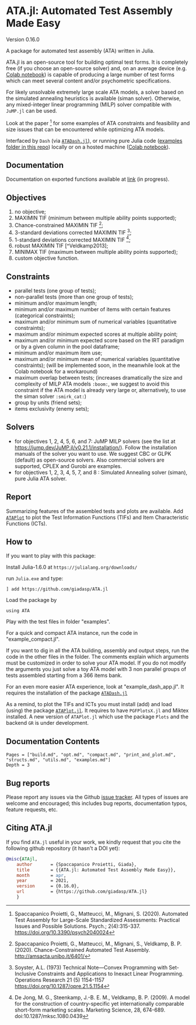 # ATA.jl: Automated Test Assembly Made Easy

Version 0.16.0

A package for automated test assembly (ATA) written in Julia.

ATA.jl is an open-source tool for building optimal test forms.
It is completely free (if you choose an open-source solver) and, 
on an average device (e.g. 
[Colab notebook](https://github.com/giadasp/ATA.jl/blob/master/examples/ATA.jl%20automated%20test%20assembly%20with%20Julia.ipynb)) is capable of producing a large number of test forms which can meet several
content and/or psychometric specifications.

For likely unsolvable extremely large scale ATA models, a solver based on the
simulated annealing heuristics is available (siman solver).
Otherwise, any mixed-integer linear programming (MILP) solver compatible with `JuMP.jl` can be used.

Look at the paper [^Spaccapanico2020] for some examples of ATA constraints and 
feasibility and size issues that can be encountered while optimizing ATA models.

Interfaced by `Dash` (via [`ATADash.jl`](https://github.com/giadasp/ATADash.jl)),
or running pure Julia code ([examples folder in this repo](https://github.com/giadasp/ATA.jl/blob/master/examples))
locally or on a hosted machine ([Colab notebook](https://github.com/giadasp/ATA.jl/blob/master/examples/ATA.jl%20automated%20test%20assembly%20with%20Julia.ipynb)).

## Documentation

Documentation on exported functions available at [link](https://giadasp.github.io/ATA.jl/docs) (in progress).

## Objectives

1. no objective;
2. MAXIMIN TIF (minimum between multiple ability points supported);
3. Chance-constrained MAXIMIN TIF [^Spaccapanico2021];
4. 3-standard deviations corrected MAXIMIN TIF [^Soyster1973];
5. 1-standard deviations corrected MAXIMIN TIF [^DeJong2009];
6. robust MAXIMIN TIF [^Veldkamp2013];
7. MINIMAX TIF (maximum between multiple ability points supported);
8. custom objective function.

## Constraints

- parallel tests (one group of tests);
- non-parallel tests (more than one group of tests);
- minimum and/or maximum length;
- minimum and/or maximum number of items with certain features (categorical constraints);
- maximum and/or minimum sum of numerical variables (quantitative constraints);
- maximum and/or minimum expected scores at multiple ability point; 
- maximum and/or minimum expected score based on the IRT paradigm or by a given column in the pool dataframe;
- minimum and/or maximum item use;
- maximum and/or minimum mean of numerical variables (quantitative constraints); (will be implemented soon, in the meanwhile look at the Colab notebook for a workaround)
- maximum overlap between tests; (increases dramatically the size and complexity of MILP ATA models `:boom:`, we suggest to avoid this constraint if the ATA model is already very large or, alternatively, to use the siman solver `:smirk_cat:`)
- group by units (friend sets);
- items exclusivity (enemy sets);

## Solvers

- for objectives 1, 2, 4, 5, 6, and 7: JuMP MILP solvers (see the list at https://jump.dev/JuMP.jl/v0.21.1/installation/). Follow the installation manuals of the solver you want to use. We suggest CBC or GLPK (default) as open-source solvers. Also commercial solvers are supported, CPLEX and Gurobi are examples.
- for objectives 1, 2, 3, 4, 5, 7, and 8 : Simulated Annealing solver (siman), pure Julia ATA solver.

## Report

Summarizing features of the assembled tests and plots are available.
Add [`ATAPlot`](https://github.com/giadasp/ATAPlot.jl) to plot the Test Information Functions (TIFs) and Item Characteristic Functions (ICTs).

## How to

If you want to play with this package:

Install Julia-1.6.0 at `https://julialang.org/downloads/`

run `Julia.exe` and type:

```
] add https://github.com/giadasp/ATA.jl
```

Load the package by

```
using ATA
```

Play with the test files in folder "examples".

For a quick and compact ATA instance, run the code in "example_compact.jl".

If you want to dig in all the ATA building, assembly and output steps, run the code in the other files in the folder.
The comments explain which arguments must be customized in order to solve your ATA model. 
If you do not modify the arguments you just solve a toy ATA model with 3 non parallel groups of tests assembled starting from a 366 items bank.

For an even more easier ATA experience, look at "example_dash_app.jl".
It requires the installation of the package [`ATADash.jl`](https://github.com/giadasp/ATADash.jl)

As a remind, to plot the TIFs and ICTs you must install (add) and load (using) the package [`ATAPlot.jl`](https://github.com/giadasp/ATAPlot.jl).
It requires to have `PGFPlotsX.jl` and Miktex installed. 
A new version of `ATAPlot.jl` which use the package `Plots` and the backend `GR` is under development. 

## Documentation Contents

```@contents
Pages = ["build.md", "opt.md", "compact.md", "print_and_plot.md", "structs.md", "utils.md", "examples.md"]
Depth = 3
```

## Bug reports

Please report any issues via the Github [issue tracker]. All types of issues 
are welcome and encouraged; this includes bug reports, documentation typos,
feature requests, etc.

[issue tracker]: https://github.com/giadasp/ATA.jl/issues

## Citing ATA.jl

If you find `ATA.jl` useful in your work, we kindly request that you cite the
following github repository (it hasn't a DOI yet):

```bibtex
@misc{ATAjl,
    author       = {Spaccapanico Proietti, Giada},
    title        = {{ATA.jl: Automated Test Assembly Made Easy}},
    month        = apr,
    year         = 2021,
    version      = {0.16.0},
    url          = {https://github.com/giadasp/ATA.jl}
    }
```

[^Spaccapanico2020]: Spaccapanico Proietti, G., Matteucci, M., Mignani, S. (2020). Automated Test Assembly for Large-Scale Standardized Assessments: Practical Issues and Possible Solutions. Psych.; 2(4):315-337. https://doi.org/10.3390/psych2040024

[^Spaccapanico2021]: Spaccapanico Proietti, G., Matteucci, M., Mignani, S., Veldkamp, B. P. (2020). Chance-Constrained Automated Test Assembly. http://amsacta.unibo.it/6401/

[^Soyster1973]: Soyster, A.L. (1973) Technical Note—Convex Programming with Set-Inclusive Constraints and Applications to Inexact Linear Programming. Operations Research 21 (5) 1154-1157 https://doi.org/10.1287/opre.21.5.1154

[^DeJong2009]: De Jong, M. G., Steenkamp, J.-B. E. M., Veldkamp, B. P. (2009). A model for the construction of country-specific yet internationally comparable short-form marketing scales. Marketing Science, 28, 674-689. doi:10.1287/mksc.1080.0439

